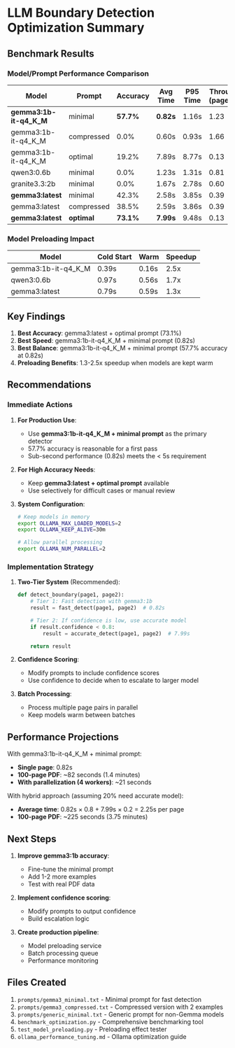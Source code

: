 # LLM Boundary Detection Optimization Summary

## Benchmark Results

### Model/Prompt Performance Comparison

| Model | Prompt | Accuracy | Avg Time | P95 Time | Throughput (pages/sec) |
|-------|--------|----------|----------|----------|------------------------|
| **gemma3:1b-it-q4_K_M** | minimal | **57.7%** | **0.82s** | 1.16s | 1.23 |
| gemma3:1b-it-q4_K_M | compressed | 0.0% | 0.60s | 0.93s | 1.66 |
| gemma3:1b-it-q4_K_M | optimal | 19.2% | 7.89s | 8.77s | 0.13 |
| qwen3:0.6b | minimal | 0.0% | 1.23s | 1.31s | 0.81 |
| granite3.3:2b | minimal | 0.0% | 1.67s | 2.78s | 0.60 |
| **gemma3:latest** | minimal | 42.3% | 2.58s | 3.85s | 0.39 |
| gemma3:latest | compressed | 38.5% | 2.59s | 3.86s | 0.39 |
| **gemma3:latest** | **optimal** | **73.1%** | **7.99s** | 9.48s | 0.13 |

### Model Preloading Impact

| Model | Cold Start | Warm | Speedup |
|-------|------------|------|---------|
| gemma3:1b-it-q4_K_M | 0.39s | 0.16s | 2.5x |
| qwen3:0.6b | 0.97s | 0.56s | 1.7x |
| gemma3:latest | 0.79s | 0.59s | 1.3x |

## Key Findings

1. **Best Accuracy**: gemma3:latest + optimal prompt (73.1%)
2. **Best Speed**: gemma3:1b-it-q4_K_M + minimal prompt (0.82s)
3. **Best Balance**: gemma3:1b-it-q4_K_M + minimal prompt (57.7% accuracy at 0.82s)
4. **Preloading Benefits**: 1.3-2.5x speedup when models are kept warm

## Recommendations

### Immediate Actions

1. **For Production Use**:
   - Use **gemma3:1b-it-q4_K_M + minimal prompt** as the primary detector
   - 57.7% accuracy is reasonable for a first pass
   - Sub-second performance (0.82s) meets the < 5s requirement

2. **For High Accuracy Needs**:
   - Keep **gemma3:latest + optimal prompt** available
   - Use selectively for difficult cases or manual review

3. **System Configuration**:
   ```bash
   # Keep models in memory
   export OLLAMA_MAX_LOADED_MODELS=2
   export OLLAMA_KEEP_ALIVE=30m

   # Allow parallel processing
   export OLLAMA_NUM_PARALLEL=2
   ```

### Implementation Strategy

1. **Two-Tier System** (Recommended):
   ```python
   def detect_boundary(page1, page2):
       # Tier 1: Fast detection with gemma3:1b
       result = fast_detect(page1, page2)  # 0.82s

       # Tier 2: If confidence is low, use accurate model
       if result.confidence < 0.8:
           result = accurate_detect(page1, page2)  # 7.99s

       return result
   ```

2. **Confidence Scoring**:
   - Modify prompts to include confidence scores
   - Use confidence to decide when to escalate to larger model

3. **Batch Processing**:
   - Process multiple page pairs in parallel
   - Keep models warm between batches

## Performance Projections

With gemma3:1b-it-q4_K_M + minimal prompt:
- **Single page**: 0.82s
- **100-page PDF**: ~82 seconds (1.4 minutes)
- **With parallelization (4 workers)**: ~21 seconds

With hybrid approach (assuming 20% need accurate model):
- **Average time**: 0.82s × 0.8 + 7.99s × 0.2 = 2.25s per page
- **100-page PDF**: ~225 seconds (3.75 minutes)

## Next Steps

1. **Improve gemma3:1b accuracy**:
   - Fine-tune the minimal prompt
   - Add 1-2 more examples
   - Test with real PDF data

2. **Implement confidence scoring**:
   - Modify prompts to output confidence
   - Build escalation logic

3. **Create production pipeline**:
   - Model preloading service
   - Batch processing queue
   - Performance monitoring

## Files Created

1. `prompts/gemma3_minimal.txt` - Minimal prompt for fast detection
2. `prompts/gemma3_compressed.txt` - Compressed version with 2 examples
3. `prompts/generic_minimal.txt` - Generic prompt for non-Gemma models
4. `benchmark_optimization.py` - Comprehensive benchmarking tool
5. `test_model_preloading.py` - Preloading effect tester
6. `ollama_performance_tuning.md` - Ollama optimization guide
